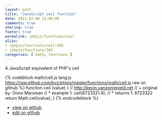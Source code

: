 ```yaml
---
layout: post
title: "JavaScript ceil function"
date: 2011-02-06 12:00:00
comments: true
sharing: true
footer: true
permalink: /phpjs/functions/ceil
alias:
- /phpjs/functions/ceil:365
- /phpjs/functions/365
categories: [ math, functions ]
---
```

A JavaScript equivalent of PHP's ceil
<!-- more -->
{% codeblock math/ceil.js lang:js https://raw.github.com/kvz/phpjs/master/functions/math/ceil.js raw on github %}
function ceil (value) {
    // http://kevin.vanzonneveld.net
    // +   original by: Onno Marsman
    // *     example 1: ceil(8723321.4);
    // *     returns 1: 8723322
    return Math.ceil(value);
}
{% endcodeblock %}
<ul>
 <li><a href="https://github.com/kvz/phpjs/blob/master/functions/math/ceil.js">view on github</a></li>
 <li><a href="https://github.com/kvz/phpjs/edit/master/functions/math/ceil.js">edit on github</a></li>
</ul>
